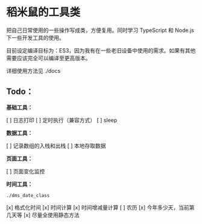 稻米鼠的工具类
===

把自己日常使用的一些操作写成类，方便复用。同时学习 TypeScript 和 Node.js 下一些开发工具的使用。

目前设定编译目标为：ES3，因为我有在一些老旧设备中使用的需求。如果有其他需要应该完全可以编译至更高版本。

详细使用方法见 ./docs

Todo：
---

**基础工具：**

[ ] 日志打印
[ ] 定时执行（兼容方式）
[ ] sleep

**数据工具：**

[ ] 记录数组的入栈和出栈
[ ] 本地存取数据

**页面工具：**

[ ] 页面变化监控

**时间工具：**

`./dms_date_class`

[x] 格式化时间
[x] 时间计算
[x] 时间增减量计算
[ ] 农历
[x] 今年多少天，当前第几天等
[x] 尽量全使用静态方法